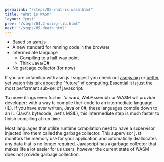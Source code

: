```yaml
---
permalink: "/steps/05-what-is-wasm.html"
title: "What is WASM"
layout: "post"
prev: "/steps/04.2-using-lib.html"
next: "/steps/05-death.html"
---
```

  - Based on asm.js
  - A new standard for running code in the browser
  - Intermediate language
    - Compiling to a half way point
    - Think Java/C# 
  - No garbage collector (for now)

<div class="explain">

<p>If you are unfamiliar with asm.js I suggest you check out <a href="http://asmjs.org/">asmjs.org</a> or <a href="https://www.destroyallsoftware.com/talks/the-birth-and-death-of-javascript">better yet watch this talk about the "future" of computing</a>. Essential it is just the most performant sub-set of javascript. </p>

<p>To move things even further forward, WebAssembly or WASM will provide developers with a way to compile their code to an intermediate language (IL). If you have ever written, Java or C#, these languages compile down to an IL (Java's bytecode, .net's MSIL), this intermediate step is much faster to finish compiling at run time. </p>

<p>Most languages that utilize runtime compilation need to have a supervisor injected into them called the garbage collector. This supervisor just monitors the memory use for your application and automaticlly deallocates any data that is no longer required. Javascript has a garbage collector that makes life a lot easier for us users, however the current state of WASM does not provide garbage collection.</p>
</div>